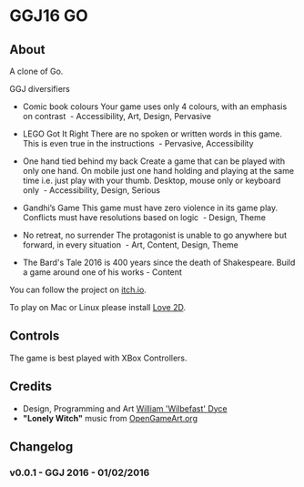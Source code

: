 ﻿# GGJ16 GO

## About

A clone of Go.

GGJ diversifiers

* Comic book colours
Your game uses only 4 colours, with an emphasis on contrast  - Accessibility, Art, Design, Pervasive

* LEGO Got It Right
There are no spoken or written words in this game. This is even true in the instructions  - Pervasive, Accessibility

* One hand tied behind my back
Create a game that can be played with only one hand. On mobile just one hand holding and playing at the same time i.e. just play with your thumb. Desktop, mouse only or keyboard only  - Accessibility, Design, Serious

* Gandhi’s Game
This game must have zero violence in its game play. Conflicts must have resolutions based on logic  - Design, Theme

* No retreat, no surrender
The protagonist is unable to go anywhere but forward, in every situation  - Art, Content, Design, Theme

* The Bard's Tale
2016 is 400 years since the death of Shakespeare. Build a game around one of his works - Content

You can follow the project on [itch.io](http://wilbefast.itch.io).

To play on Mac or Linux please install [Love 2D](http://love2d.org/).

## Controls

The game is best played with XBox Controllers.

## Credits
* Design, Programming and Art [William 'Wilbefast' Dyce](https://twitter.com/wilbefast)
* **"Lonely Witch"** music from [OpenGameArt.org](http://opengameart.org/content/loop-lonely-witch) 

## Changelog

### v0.0.1 - GGJ 2016 - 01/02/2016
